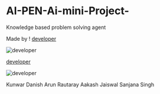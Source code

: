 # AI-PEN-Ai-mini-Project-
Knowledge based problem solving agent

Made by !
[developer](https://img.shields.io/badge/Developed%20By%20%3A-Kunwar%20Danish-blue)

![developer](https://img.shields.io/badge/Developed%20By%20%3A-Arun%20Rautaray-red) 

[developer](https://img.shields.io/badge/Developed%20By%20%3A-Aakash%20Jaiswal-blue)

![developer](https://img.shields.io/badge/Developed%20By%20%3A-Sanjana%20Singh-red) 

Kunwar Danish
Arun Rautaray
Aakash Jaiswal
Sanjana Singh
